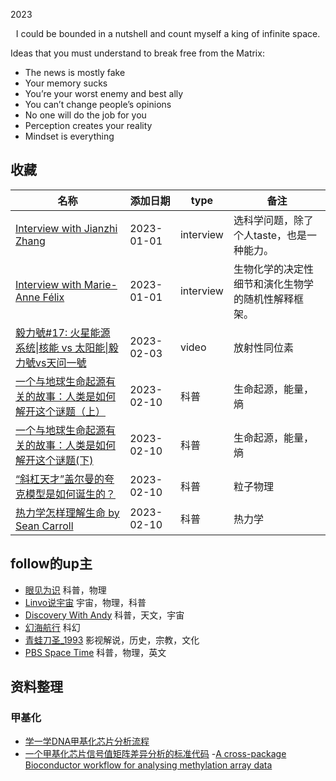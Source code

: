 2023

<center>I could be bounded in a nutshell and count myself a king of infinite space.</center>

Ideas that you must understand to break free from the Matrix:
- The news is mostly fake
- Your memory sucks
- You’re your worst enemy and best ally
- You can’t change people’s opinions
- No one will do the job for you
- Perception creates your reality
- Mindset is everything


## 收藏

| 名称                                           | 添加日期   | type         | 备注                                           |
| ---------------------------------------------- | ------- | --------- | ---------------------------------------------- |
| [Interview with Jianzhi Zhang](https://www.cell.com/current-biology/fulltext/S0960-9822(20)30566-2) | 2023-01-01  | interview | 选科学问题，除了个人taste，也是一种能力。 |
| [Interview with Marie-Anne Félix](https://www.sciencedirect.com/science/article/pii/S096098220800609X)| 2023-01-01  | interview |生物化学的决定性细节和演化生物学的随机性解释框架。 |
| [毅力號#17: 火星能源系统\|核能 vs 太阳能\|毅力號vs天问一號](https://www.youtube.com/watch?v=3Y3mCZjMM8w&ab_channel=DiscoveryWithAndy) | 2023-02-03 | video | 放射性同位素 | 
| [一个与地球生命起源有关的故事：人类是如何解开这个谜题（上）](https://mp.weixin.qq.com/s/uNw7OxJQwjdhjJIos7r78w) | 2023-02-10 | 科普 | 生命起源，能量，熵 | 
| [一个与地球生命起源有关的故事：人类是如何解开这个谜题(下)](https://baike.baidu.com/tashuo/browse/content?id=c879ed0e4e9062147f340935) | 2023-02-10 | 科普 | 生命起源，能量，熵 | 
| [“斜杠天才”盖尔曼的夸克模型是如何诞生的？](http://zhishifenzi.com/news/other/10895.html) | 2023-02-10 | 科普 | 粒子物理|
| [热力学怎样理解生命 by Sean Carroll](https://www.thepaper.cn/newsDetail_forward_13950476) | 2023-02-10 | 科普 | 热力学 | 

## follow的up主
- [眼见为识](https://space.bilibili.com/430948380/) 科普，物理
- [Linvo说宇宙](https://space.bilibili.com/357515451?spm_id_from=333.337.0.0) 宇宙，物理，科普
- [Discovery With Andy](https://www.youtube.com/@discoverywithandy3049) 科普，天文，宇宙
- [幻海航行](https://space.bilibili.com/193147738?spm_id_from=333.337.0.0) 科幻
- [青蛙刀圣_1993](https://space.bilibili.com/17588331?spm_id_from=333.337.search-card.all.click) 影视解说，历史，宗教，文化
- [PBS Space Time](https://www.youtube.com/@pbsspacetime) 科普，物理，英文

## 资料整理
### 甲基化
- [学一学DNA甲基化芯片分析流程](https://www.jieandze1314.com/post/cnposts/227/)
- [一个甲基化芯片信号值矩阵差异分析的标准代码](https://github.com/jmzeng1314/methy_array)
-[A cross-package Bioconductor workflow for analysing methylation array data](http://bioconductor.org/packages/release/workflows/vignettes/methylationArrayAnalysis/inst/doc/methylationArrayAnalysis.html)


